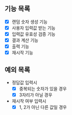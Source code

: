## 기능 목록

- [x] 랜덤 숫자 생성 기능
- [x] 사용자 입력값 받는 기능
- [x] 입력값 유효성 검증 기능
- [x] 결과 계산 기능
- [x] 출력 기능
- [x] 재시작 기능

## 예외 목록

- 정답값 입력시
  - [x] 중복되는 숫자가 있을 경우
  - [x] 3자리가 아닐 경우
- 재시작 여부 입력시
  - [x] 1, 2가 아닌 다른 값일 경우
